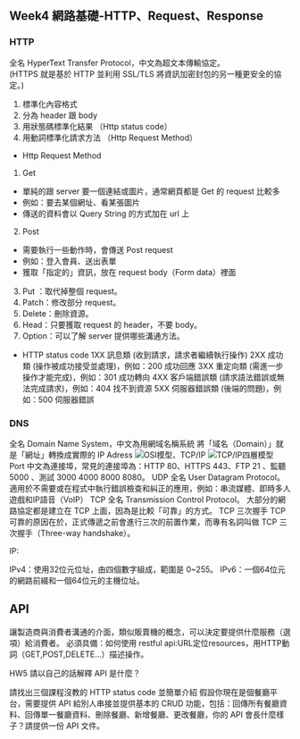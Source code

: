## Week4 網路基礎-HTTP、Request、Response
### HTTP 
全名 HyperText Transfer Protocol，中文為超文本傳輸協定。   
(HTTPS 就是基於 HTTP 並利用 SSL/TLS 將資訊加密封包的另一種更安全的協定。)
1. 標準化內容格式
2. 分為 header 跟 body
3. 用狀態碼標準化結果 （Http status code）
4. 用動詞標準化請求方法 （Http Request Method）
   
* Http Request Method
1. Get
* 單純的跟 server 要一個連結或圖片，通常網頁都是 Get 的 request 比較多
* 例如：要去某個網址、看某張圖片
* 傳送的資料會以 Query String 的方式加在 url 上
2. Post
* 需要執行一些動作時，會傳送 Post request
* 例如：登入會員、送出表單
* 獲取「指定的」資訊，放在 request body（Form data）裡面
3. Put ：取代掉整個 request。
4. Patch：修改部分 request。
5. Delete：刪除資源。
6. Head：只要獲取 request 的 header，不要 body。
7. Option：可以了解 server 提供哪些溝通方法。

* HTTP status code
1XX 訊息類 (收到請求，請求者繼續執行操作)
2XX 成功類 (操作被成功接受並處理)，例如：200 成功回應
3XX 重定向類 (需進一步操作才能完成)，例如：301 成功轉向
4XX 客戶端錯誤類 (請求語法錯誤或無法完成請求)，例如：404 找不到資源
5XX 伺服器錯誤類 (後端的問題)，例如：500 伺服器錯誤

### DNS 
全名 Domain Name System，中文為用網域名稱系統
將「域名（Domain）」就是「網址」轉換成實際的 IP Adress
![OSI模型、TCP/IP](https://miro.medium.com/max/1400/0*hcJ3AMXzr3ZmNg7Q)
![TCP/IP四層模型](https://miro.medium.com/max/1400/1*BFde4y9sPtLllTZ6OjoKEg.png)
Port
中文為連接埠，常見的連接埠為：HTTP 80、HTTPS 443、FTP 21 、監聽 5000 、測試 3000 4000 8000 8080。
UDP
全名 User Datagram Protocol。
適用於不需要或在程式中執行錯誤檢查和糾正的應用，例如：串流媒體、即時多人遊戲和IP語音（VoIP）
TCP
全名 Transmission Control Protocol。
大部分的網路協定都是建立在 TCP 上面，因為是比較「可靠」的方式。
TCP 三次握手
TCP 可靠的原因在於，正式傳遞之前會進行三次的前置作業，而專有名詞叫做 TCP 三次握手（Three-way handshake）。

IP:

IPv4：使用32位元位址，由四個數字組成，範圍是 0~255。
IPv6：一個64位元的網路前綴和一個64位元的主機位址。

## API
讓製造商與消費者溝通的介面，類似販賣機的概念，可以決定要提供什麼服務（選項）給消費者。
必須具備：如何使用
restful api:URL定位resources，用HTTP動詞（GET,POST,DELETE...）描述操作。

HW5
請以自己的話解釋 API 是什麼？

請找出三個課程沒教的 HTTP status code 並簡單介紹
假設你現在是個餐廳平台，需要提供 API 給別人串接並提供基本的 CRUD 功能，包括：回傳所有餐廳資料、回傳單一餐廳資料、刪除餐廳、新增餐廳、更改餐廳，你的 API 會長什麼樣子？請提供一份 API 文件。